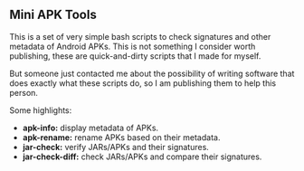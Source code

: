 ## Mini APK Tools

This is a set of very simple bash scripts to check signatures and other metadata of Android APKs.
This is not something I consider worth publishing, these are quick-and-dirty scripts that I made for myself.

But someone just contacted me about the possibility of writing software that does exactly what these scripts do,
so I am publishing them to help this person.

Some highlights:

- **apk-info:** display metadata of APKs.
- **apk-rename:** rename APKs based on their metadata.
- **jar-check:** verify JARs/APKs and their signatures.
- **jar-check-diff:** check JARs/APKs and compare their signatures.
